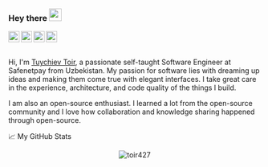### Hey there <img src="https://media.giphy.com/media/hvRJCLFzcasrR4ia7z/giphy.gif" width="25px">
<a href="https://t.me/toir427">
  <img align="left" alt="Toir's Telegram" width="22px" src="https://unpkg.com/simple-icons@v5/icons/telegram.svg" />
</a>
<a href="https://twitter.com/toir427">
  <img align="left" alt="Tuychiev Toir | Twitter" width="22px" src="https://unpkg.com/simple-icons@v5/icons/twitter.svg" />
</a>
<a href="https://www.linkedin.com/in/toir427">
  <img align="left" alt="Toir's Linkedin" width="22px" src="https://unpkg.com/simple-icons@v5/icons/linkedin.svg" />
</a>
<a href="https://fb.com/toir427">
  <img alt="left" title="Toir's Facebook" width="22px" src="https://unpkg.com/simple-icons@v5/icons/facebook.svg" />
</a>

<br />
<br />

Hi, I'm [Tuychiev Toir](https://tuychiev.com/), a passionate self-taught Software Engineer at Safenetpay from Uzbekistan. My passion for software lies with dreaming up ideas and making them come true with elegant interfaces. I take great care in the experience, architecture, and code quality of the things I build.

I am also an open-source enthusiast. I learned a lot from the open-source community and I love how collaboration and knowledge sharing happened through open-source.

📈 My GitHub Stats

<p align="center"> <img src="https://github-readme-stats.vercel.app/api?username=toir427&show_icons=true&theme=white" alt="toir427" />
